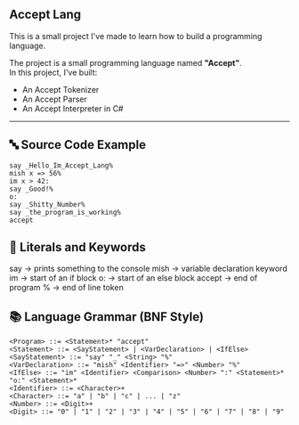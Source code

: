 ## Accept Lang

This is a small project I've made to learn how to build a programming language.

The project is a small programming language named **"Accept"**.  
In this project, I've built:

- An Accept Tokenizer
- An Accept Parser
- An Accept Interpreter in C#

---

## 🔤 Source Code Example

```accept
say _Hello_Im_Accept_Lang%
mish x => 56%
im x > 42:
say _Good!%
o:
say _Shitty_Number%
say _the_program_is_working%
accept
```

## 🧠 Literals and Keywords

say → prints something to the console
mish → variable declaration keyword
im → start of an if block
o: → start of an else block
accept → end of program
% → end of line token

## 📚 Language Grammar (BNF Style)

```
<Program> ::= <Statement>* "accept"
<Statement> ::= <SayStatement> | <VarDeclaration> | <IfElse>
<SayStatement> ::= "say" "_" <String> "%"
<VarDeclaration> ::= "mish" <Identifier> "=>" <Number> "%"
<IfElse> ::= "im" <Identifier> <Comparison> <Number> ":" <Statement>* "o:" <Statement>*
<Identifier> ::= <Character>+
<Character> ::= "a" | "b" | "c" | ... | "z"
<Number> ::= <Digit>+
<Digit> ::= "0" | "1" | "2" | "3" | "4" | "5" | "6" | "7" | "8" | "9"

```
